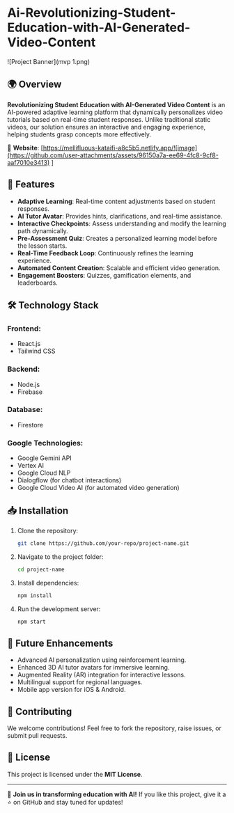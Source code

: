 # Ai-Revolutionizing-Student-Education-with-AI-Generated-Video-Content




![Project Banner](mvp 1.png)

## 🌍 Overview
**Revolutionizing Student Education with AI-Generated Video Content** is an AI-powered adaptive learning platform that dynamically personalizes video tutorials based on real-time student responses. Unlike traditional static videos, our solution ensures an interactive and engaging experience, helping students grasp concepts more effectively.

🔗 **Website**: [https://mellifluous-kataifi-a8c5b5.netlify.app/![image](https://github.com/user-attachments/assets/96150a7a-ee69-4fc8-9cf8-aaf7010e3413)
]

## 🚀 Features
- **Adaptive Learning**: Real-time content adjustments based on student responses.
- **AI Tutor Avatar**: Provides hints, clarifications, and real-time assistance.
- **Interactive Checkpoints**: Assess understanding and modify the learning path dynamically.
- **Pre-Assessment Quiz**: Creates a personalized learning model before the lesson starts.
- **Real-Time Feedback Loop**: Continuously refines the learning experience.
- **Automated Content Creation**: Scalable and efficient video generation.
- **Engagement Boosters**: Quizzes, gamification elements, and leaderboards.

## 🛠 Technology Stack
### Frontend:
- React.js
- Tailwind CSS

### Backend:
- Node.js
- Firebase

### Database:
- Firestore

### Google Technologies:
- Google Gemini API
- Vertex AI
- Google Cloud NLP
- Dialogflow (for chatbot interactions)
- Google Cloud Video AI (for automated video generation)

## 📥 Installation
1. Clone the repository:
   ```sh
   git clone https://github.com/your-repo/project-name.git
   ```
2. Navigate to the project folder:
   ```sh
   cd project-name
   ```
3. Install dependencies:
   ```sh
   npm install
   ```
4. Run the development server:
   ```sh
   npm start
   ```

## 📌 Future Enhancements
- Advanced AI personalization using reinforcement learning.
- Enhanced 3D AI tutor avatars for immersive learning.
- Augmented Reality (AR) integration for interactive lessons.
- Multilingual support for regional languages.
- Mobile app version for iOS & Android.

## 🤝 Contributing
We welcome contributions! Feel free to fork the repository, raise issues, or submit pull requests.

## 📜 License
This project is licensed under the **MIT License**.

---

🚀 **Join us in transforming education with AI!** If you like this project, give it a ⭐ on GitHub and stay tuned for updates!
